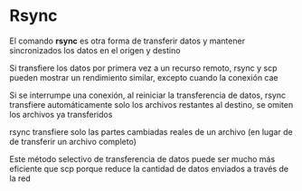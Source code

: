 # Rsync

El comando **rsync** es otra forma de transferir datos y mantener sincronizados los datos en el origen y destino

Si transfiere los datos por primera vez a un recurso remoto, rsync y scp pueden mostrar un rendimiento similar, excepto cuando la conexión cae

Si se interrumpe una conexión, al reiniciar la transferencia de datos, rsync transfiere automáticamente solo los archivos restantes al destino, se omiten los archivos ya transferidos

rsync transfiere solo las partes cambiadas reales de un archivo (en lugar de de transferir un archivo completo)

Este método selectivo de transferencia de datos puede ser mucho más eficiente que scp porque reduce la cantidad de datos enviados a través de la red

